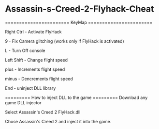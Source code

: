 # Assassin-s-Creed-2-Flyhack-Cheat

======================= KeyMap =======================

Right Ctrl - Activate FlyHack

9 - Fix Camera glitching (works only if FlyHack is activated)

L - Turn Off console

Left Shift - Change flight speed

plus - Increments flight speed

minus - Dencrements flight speed

End - uninject DLL library

========= How to inject DLL to the game =========
Download any game DLL injector

Select Assassin's Creed 2 FlyHack.dll

Chose Assassin's Creed 2 and inject it into the game.
